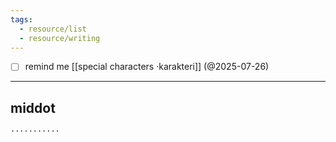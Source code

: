 ```yaml
---
tags:
  - resource/list
  - resource/writing
---
```

- [ ] remind me [[special characters ·karakteri]] (@2025-07-26)
___
## middot

	···········
